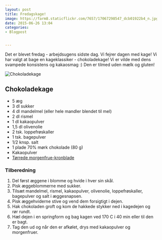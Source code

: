 ```yaml
---
layout: post
title: Fredagskage!
image: https://farm8.staticflickr.com/7657/17067298547_dcb01922b4_n.jpg
date: 2015-06-26 13:04
categories:
- Blogpost


---
```

Det er blevet fredag - arbejdsugens sidste dag. Vi fejrer dagen med kage! Vi har valgt at bage en kageklassiker - chokoladekage! Vi er vilde med dens svampede konsistens og kakaosmag :) Den er tilmed uden mælk og gluten!

![Chokoladekage](https://farm8.staticflickr.com/7657/17067298547_dcb01922b4_z.jpg) 




## Chokoladekage
- 5 æg
- 3 dl sukker
- 4 dl mandelmel (eller hele mandler blendet til mel)
- 2 dl rismel
- 1 dl kakaopulver
- 1,5 dl olivenolie
- 2 tsk. loppefrøskaller
- 1 tsk. bagepulver
- 1/2 knsp. salt
- 1 plade 70% mørk chokolade (80 g) 
- Kakaopulver
- [Tørrede morgenfrue-kronblade](http://info.nyborggaard.dk/morgenfrue.php)


### Tilberedning
1. Del først æggene i blomme og hvide i hver sin skål. 
2. Pisk æggeblommerne med sukker.
3. Tilsæt mandelmel, rismel, kakaopulver, olivenolie, loppefrøskaller, bagepulver og salt i æggesnapsen.
4. Pisk æggehviderne stive og vend dem forsigtigt i dejen.
5. Hak chokoladen groft og kom de hakkede stykker ned i kagedejen og rør rundt.
6. Hæl dejen i en springform og bag kagen ved 170 C i 40 min eller til den er bagt.
7. Tag den ud og når den er afkølet, drys med kakaopulver og morgenfruer.











